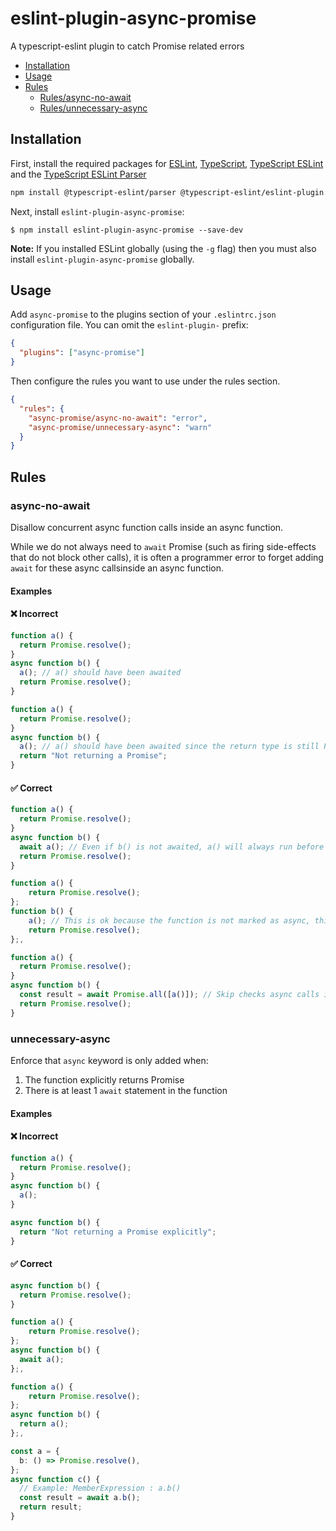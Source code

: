 # eslint-plugin-async-promise

A typescript-eslint plugin to catch Promise related errors

- [Installation](#installation)
- [Usage](#usage)
- [Rules](#rules)
  - [Rules/async-no-await](#async-no-await)
  - [Rules/unnecessary-async](#unnecessary-async)

<!-- END doctoc generated TOC please keep comment here to allow auto update -->

## Installation

First, install the required packages for [ESLint](https://eslint.org), [TypeScript](https://typescriptlang.org), [TypeScript ESLint](https://typescript-eslint.io/) and the [TypeScript ESLint Parser](https://github.com/typescript-eslint/typescript-eslint/tree/main/packages/parser)

```bash npm2yarn
npm install @typescript-eslint/parser @typescript-eslint/eslint-plugin eslint typescript --save-dev
```

Next, install `eslint-plugin-async-promise`:

```
$ npm install eslint-plugin-async-promise --save-dev
```

**Note:** If you installed ESLint globally (using the `-g` flag) then you must
also install `eslint-plugin-async-promise` globally.

## Usage

Add `async-promise` to the plugins section of your `.eslintrc.json` configuration
file. You can omit the `eslint-plugin-` prefix:

```json
{
  "plugins": ["async-promise"]
}
```

Then configure the rules you want to use under the rules section.

```json
{
  "rules": {
    "async-promise/async-no-await": "error",
    "async-promise/unnecessary-async": "warn"
  }
}
```

## Rules

### async-no-await

Disallow concurrent async function calls inside an async function.

While we do not always need to `await` Promise (such as firing side-effects that do not block other calls), it is often a programmer error to forget adding `await` for these async callsinside an async function.

#### Examples

<!--tabs-->

#### ❌ Incorrect

```ts
function a() {
  return Promise.resolve();
}
async function b() {
  a(); // a() should have been awaited
  return Promise.resolve();
}
```

```ts
function a() {
  return Promise.resolve();
}
async function b() {
  a(); // a() should have been awaited since the return type is still Promise implicitly
  return "Not returning a Promise";
}
```

#### ✅ Correct

```ts
function a() {
  return Promise.resolve();
}
async function b() {
  await a(); // Even if b() is not awaited, a() will always run before the return
  return Promise.resolve();
}
```

```ts
function a() {
    return Promise.resolve();
};
function b() {
    a(); // This is ok because the function is not marked as async, this can just be a side-effect
    return Promise.resolve();
};,
```

```ts
function a() {
  return Promise.resolve();
}
async function b() {
  const result = await Promise.all([a()]); // Skip checks async calls in Promise.all, if it's awaited
  return Promise.resolve();
}
```

### unnecessary-async

Enforce that `async` keyword is only added when:

1. The function explicitly returns Promise
2. There is at least 1 `await` statement in the function

#### Examples

<!--tabs-->

#### ❌ Incorrect

```ts
function a() {
  return Promise.resolve();
}
async function b() {
  a();
}
```

```ts
async function b() {
  return "Not returning a Promise explicitly";
}
```

#### ✅ Correct

```ts
async function b() {
  return Promise.resolve();
}
```

```ts
function a() {
    return Promise.resolve();
};
async function b() {
  await a();
};,
```

```ts
function a() {
    return Promise.resolve();
};
async function b() {
  return a();
};,
```

```ts
const a = {
  b: () => Promise.resolve(),
};
async function c() {
  // Example: MemberExpression : a.b()
  const result = await a.b();
  return result;
}
```
